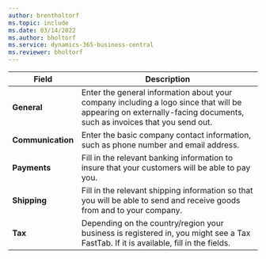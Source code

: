 ```yaml
---
author: brentholtorf
ms.topic: include
ms.date: 03/14/2022
ms.author: bholtorf
ms.service: dynamics-365-business-central
ms.reviewer: bholtorf
---
```

|Field|Description|  
|-------------|---------------------------------------|  
|**General**|Enter the general information about your company including a logo since that will be appearing on externally-facing documents, such as invoices that you send out. |  
|**Communication**|Enter the basic company contact information, such as phone number and email address.|  
|**Payments**| Fill in the relevant banking information to insure that your customers will be able to pay you.|  
|**Shipping**|Fill in the relevant shipping information so that you will be able to send and receive goods from and to your company.|  
|**Tax**|Depending on the country/region your business is registered in, you might see a Tax FastTab. If it is available, fill in the fields.|  
